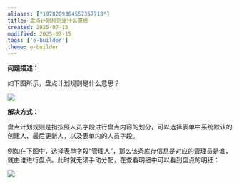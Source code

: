 ```yaml
---
aliases: ["1970289364557357718"]
title: 盘点计划规则是什么意思
created: 2025-07-15
modified: 2025-07-15
tags: ['e-builder']
theme: e-builder
---
```


**问题描述：**

如下图所示，盘点计划规则是什么意思？

![](1f7a8fa64dd241def3b9bc42ea2c2137.jpg)

**解决方式：**

盘点计划规则是指按照人员字段进行盘点内容的划分，可以选择表单中系统默认的创建人、最后更新人，以及表单内的人员字段。

例如在下图中，选择表单字段“管理人”，那么该条库存信息是对应的管理员是谁，就由谁进行盘点。此时就无须手动分配，在查看明细中可以看到盘点的明细：

![](d5b4faf163d13e9781edfab7ed603ad5.jpg)
